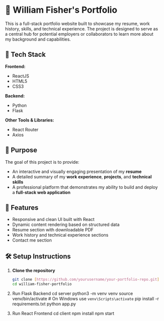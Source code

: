 # 💼 William Fisher's Portfolio

This is a full-stack portfolio website built to showcase my resume, work history, skills, and technical experience. The project is designed to serve as a central hub for potential employers or collaborators to learn more about my background and capabilities.

## 🚀 Tech Stack

**Frontend:**
- ReactJS
- HTML5
- CSS3

**Backend:**
- Python
- Flask

**Other Tools & Libraries:**
- React Router
- Axios

## 🎯 Purpose

The goal of this project is to provide:
- An interactive and visually engaging presentation of my **resume**
- A detailed summary of my **work experience**, **projects**, and **technical skills**
- A professional platform that demonstrates my ability to build and deploy a **full-stack web application**

## 🧩 Features

- Responsive and clean UI built with React
- Dynamic content rendering based on structured data
- Resume section with downloadable PDF
- Work history and technical experience sections
- Contact me section


## 🛠 Setup Instructions

1. **Clone the repository**
   ```bash
   git clone [https://github.com/yourusername/your-portfolio-repo.git](https://github.com/williamfisher9/william-fisher-portfolio/)
   cd william-fisher-portfolio

2. Run Flask Backend
cd server
python3 -m venv venv
source venv/bin/activate  # On Windows use `venv\Scripts\activate`
pip install -r requirements.txt
python app.py

3. Run React Frontend
cd client
npm install
npm start


